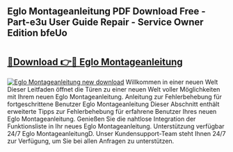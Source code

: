 ## Eglo Montageanleitung PDF Download Free - Part-e3u User Guide Repair - Service Owner Edition bfeUo

# <h2><a href="http://df7290.blite.top/?on=Eglo+Montageanleitung">🔗Download 👉🔴 Eglo Montageanleitung</a></h2>

[![Eglo Montageanleitung new download](https://i.imgur.com/lujVjoI.png)](http://df7290.blite.top/?on=Eglo+Montageanleitung)
Willkommen in einer neuen Welt Dieser Leitfaden öffnet die Türen zu einer neuen Welt voller Möglichkeiten mit Ihrem neuen Eglo Montageanleitung. Anleitung zur Fehlerbehebung für fortgeschrittene Benutzer Eglo Montageanleitung Dieser Abschnitt enthält erweiterte Tipps zur Fehlerbehebung für erfahrene Benutzer Ihres neuen Eglo Montageanleitung. Genießen Sie die nahtlose Integration der Funktionsliste in Ihr neues Eglo Montageanleitung. Unterstützung verfügbar 24/7 Eglo MontageanleitungD. Unser Kundensupport-Team steht Ihnen 24/7 zur Verfügung, um Sie bei allen Anfragen zu unterstützen.

